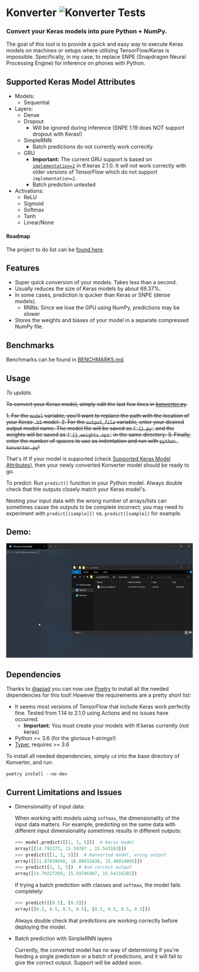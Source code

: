 # Konverter ![Konverter Tests](https://github.com/ShaneSmiskol/Konverter/workflows/Konverter%20Tests/badge.svg)
### Convert your Keras models into pure Python + NumPy.

The goal of this tool is to provide a quick and easy way to execute Keras models on machines or setups where utilizing TensorFlow/Keras is impossible. Specifically, in my case, to replace SNPE (Snapdragon Neural Processing Engine) for inference on phones with Python.

## Supported Keras Model Attributes
- Models:
  - Sequential
- Layers:
  - Dense
  - Dropout
    - Will be ignored during inference (SNPE 1.19 does NOT support dropout with Keras!)
  - SimpleRNN
    - Batch predictions do not currently work correctly.
  - GRU
    - **Important:** The current GRU support is based on [`implementation=2`](https://www.tensorflow.org/api_docs/python/tf/keras/layers/GRU) in tf.keras 2.1.0. It will not work correctly with older versions of TensorFlow which do not support `implementation=2`.
    - Batch prediction untested 
- Activations:
  - ReLU
  - Sigmoid
  - Softmax
  - Tanh
  - Linear/None

#### Roadmap
The project to do list can be [found here](https://github.com/ShaneSmiskol/Konverter/projects/1).

## Features
- Super quick conversion of your models. Takes less than a second.
- Usually reduces the size of Keras models by about 69.37%.
- In some cases, prediction is quicker than Keras or SNPE (dense models).
  - RNNs: Since we lose the GPU using NumPy, predictions may be slower
- Stores the weights and biases of your model in a separate compressed NumPy file.

## Benchmarks
Benchmarks can be found in [BENCHMARKS.md](BENCHMARKS.md).

## Usage
*To update.*

~~To convert your Keras model, simply edit the last few lines in [konverter.py](konverter.py#L175).~~

~~1. For the `model` variable, you'll want to replace the path with the location of your Keras `.h5` model.
2. For the `output_file` variable, enter your desired output model name. The model file will be saved as `f'{}.py'` and the weights will be saved as `f'{}_weights.npz'` in the same directory.
3. Finally, enter the number of spaces to use as indentation and run with `python konverter.py`!~~

That's it! If your model is supported (check [Supported Keras Model Attributes](#Supported-Keras-Model-Attributes)), then your newly converted Konverter model should be ready to go.

To predict: Run `predict()` function in your Python model. Always double check that the outputs closely match your Keras model's.

Nesting your input data with the wrong number of arrays/lists can sometimes cause the outputs to be complete incorrect; you may need to experiment with `predict[[sample]])` vs. `predict([sample])` for example.

## Demo:
<img src=".media/konverter.gif?raw=true" width="913">


## Dependencies
Thanks to [@apiad](https://github.com/apiad) you can now use [Poetry](https://github.com/python-poetry/poetry) to install all the needed dependencies for this tool! However the requirements are a pretty short list:
- It seems most versions of TensorFlow that include Keras work perfectly fine. Tested from 1.14 to 2.1.0 using Actions and no issues have occurred.
  - **Important**: You must create your models with tf.keras currently (not keras)
- Python >= 3.6 (for the glorious f-strings!)
- [Typer](https://github.com/tiangolo/typer/issues), requires >= 3.6

To install all needed dependencies, simply `cd` into the base directory of Konverter, and run:

```
poetry install --no-dev
```

## Current Limitations and Issues
- Dimensionality of input data:

  When working with models using `softmax`, the dimensionality of the input data matters. For example, predicting on the same data with different input dimensionality sometimes results in different outputs:
  ```python
  >>> model.predict([[1, 3, 5]])  # keras model
  array([[14.792273, 15.59787 , 15.543163]])
  >>> predict([[1, 3, 5]])  # Konverted model, wrong output
  array([[11.97839948, 18.09931636, 15.48014805]])
  >>> predict([1, 3, 5])  # And correct output
  array([14.79227209, 15.59786987, 15.54316282])
  ```

  If trying a batch prediction with classes and `softmax`, the model fails completely:
  ```python
  >>> predict([[0.5], [0.5]])
  array([[0.5, 0.5, 0.5, 0.5], [0.5, 0.5, 0.5, 0.5]])
  ```

  Always double check that predictions are working correctly before deploying the model.
- Batch prediction with SimpleRNN layers

  Currently, the converted model has no way of determining if you're feeding a single prediction or a batch of predictions, and it will fail to give the correct output. Support will be added soon.
